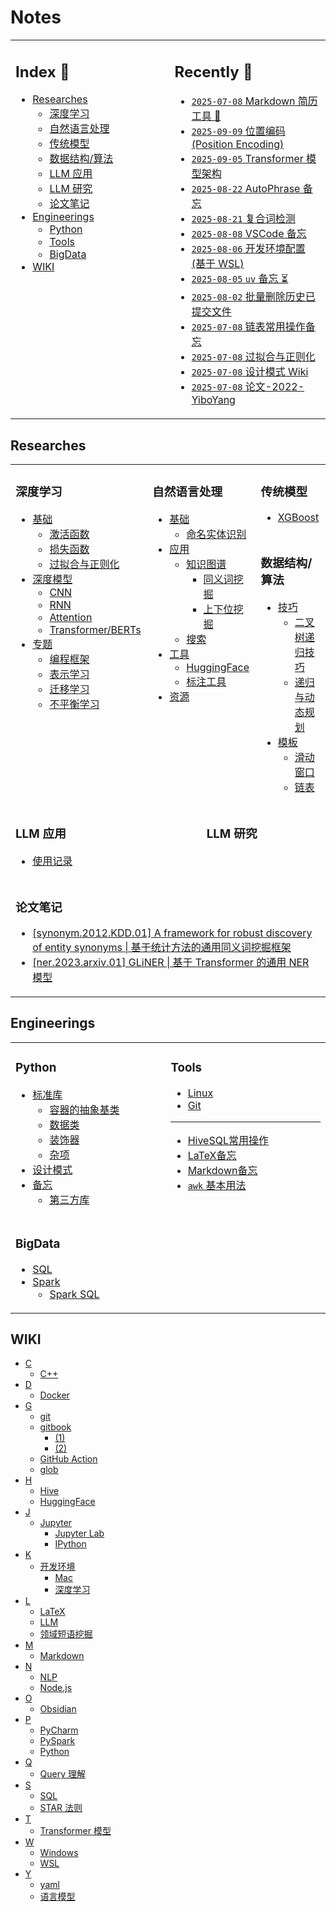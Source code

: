 Notes
===

<table>
<tr>
<td valign="top" width="1000">

<!-- omit in toc -->
## Index 📑

<!-- TOC -->
- [Researches](#researches)
    - [深度学习](#深度学习)
    - [自然语言处理](#自然语言处理)
    - [传统模型](#传统模型)
    - [数据结构/算法](#数据结构算法)
    - [LLM 应用](#llm-应用)
    - [LLM 研究](#llm-研究)
    - [论文笔记](#论文笔记)
- [Engineerings](#engineerings)
    - [Python](#python)
    - [Tools](#tools)
    - [BigData](#bigdata)
- [WIKI](#wiki)
<!-- TOC -->

</td>
<td valign="top" width="1000">

<!-- omit in toc -->
## Recently 📖
<!--START_SECTION:recent-->
- [`2025-07-08` Markdown 简历工具 📌](_archives/2022/06/Markdown简历工具.md)
- [`2025-09-09` 位置编码 (Position Encoding)](_archives/2025/09/Transformer梳理/位置编码.md)
- [`2025-09-05` Transformer 模型架构](_archives/2025/09/Transformer梳理/README.md)
- [`2025-08-22` AutoPhrase 备忘](_archives/2025/08/AutoPhrase备忘.md)
- [`2025-08-21` 复合词检测](_archives/2025/08/复合词检测.md)
- [`2025-08-08` VSCode 备忘](_archives/2025/08/VSCode备忘.md)
- [`2025-08-06` 开发环境配置 (基于 WSL)](_archives/2025/08/WSL开发环境配置.md)
- [`2025-08-05` `uv` 备忘 ⏳](_archives/2025/08/python-uv备忘.md)
- [`2025-08-02` 批量删除历史已提交文件](_archives/2025/08/git-删除历史已提交文件.md)
- [`2025-07-08` 链表常用操作备忘](_archives/2022/10/链表模板.md)
- [`2025-07-08` 过拟合与正则化](_archives/2022/05/过拟合与正则化.md)
- [`2025-07-08` 设计模式 Wiki](_archives/2022/09/设计模式.md)
- [`2025-07-08` 论文-2022-YiboYang](_archives/2022/05/论文-2022-YiboYang.md)

<!--END_SECTION:recent-->

</td>
</tr>
</table>


<!--START_SECTION:notes-->

## Researches

<table>

<tr>
<td rowspan="3" colspan="2" valign="top" width="1000">

### 深度学习
- [基础](010-深度学习.md#基础)
    - [激活函数](010-深度学习.md#激活函数)
    - [损失函数](010-深度学习.md#损失函数)
    - [过拟合与正则化](010-深度学习.md#过拟合与正则化)
- [深度模型](010-深度学习.md#深度模型)
    - [CNN](010-深度学习.md#cnn)
    - [RNN](010-深度学习.md#rnn)
    - [Attention](010-深度学习.md#attention)
    - [Transformer/BERTs](010-深度学习.md#transformerberts)
- [专题](010-深度学习.md#专题)
    - [编程框架](010-深度学习.md#编程框架)
    - [表示学习](010-深度学习.md#表示学习)
    - [迁移学习](010-深度学习.md#迁移学习)
    - [不平衡学习](010-深度学习.md#不平衡学习)

</td>
<td rowspan="3" colspan="2" valign="top" width="1000">

### 自然语言处理
- [基础](030-自然语言处理.md#基础)
    - [命名实体识别](030-自然语言处理.md#命名实体识别)
- [应用](030-自然语言处理.md#应用)
    - [知识图谱](030-自然语言处理.md#知识图谱)
        - [同义词挖掘](030-自然语言处理.md#同义词挖掘)
        - [上下位挖掘](030-自然语言处理.md#上下位挖掘)
    - [搜索](030-自然语言处理.md#搜索)
- [工具](030-自然语言处理.md#工具)
    - [HuggingFace](030-自然语言处理.md#huggingface)
    - [标注工具](030-自然语言处理.md#标注工具)
- [资源](030-自然语言处理.md#资源)

</td>
<td colspan="2" valign="top" width="1000">

### 传统模型
- [XGBoost](020-机器学习.md#xgboost)

</td>
</tr>

<tr></tr>  <!-- 空白行, 用于跳过表格的灰色行 -->

<tr>
<td colspan="2" valign="top" width="1000">

### 数据结构/算法
- [技巧](000-数据结构与算法.md#技巧)
    - [二叉树递归技巧](000-数据结构与算法.md#二叉树递归技巧)
    - [递归与动态规划](000-数据结构与算法.md#递归与动态规划)
- [模板](000-数据结构与算法.md#模板)
    - [滑动窗口](000-数据结构与算法.md#滑动窗口)
    - [链表](000-数据结构与算法.md#链表)

</td>
</tr>

<tr></tr>  <!-- 空白行, 用于跳过表格的灰色行 -->

<tr>
<td colspan="3" valign="top" width="1000">

### LLM 应用
- [使用记录](040-LLM应用.md#使用记录)

</td>

<td colspan="3" valign="top" width="1000">

### LLM 研究


</td>
</tr>

<tr></tr>  <!-- 空白行, 用于跳过表格的灰色行 -->

<tr>
<td colspan="6" valign="top" width="1000">

### 论文笔记
- [[synonym.2012.KDD.01] A framework for robust discovery of entity synonyms | 基于统计方法的通用同义词挖掘框架](./_archives/2022/12/synonym.2012.KDD.01/README.md)
- [[ner.2023.arxiv.01] GLiNER | 基于 Transformer 的通用 NER 模型](./_archives/2023/04/ner.2023.arxiv.01/README.md)

</td>
</tr>

</table>



## Engineerings
<table>
<tr>
<td valign="top" width="1000">

### Python
- [标准库](110-Python.md#标准库)
    - [容器的抽象基类](110-Python.md#容器的抽象基类)
    - [数据类](110-Python.md#数据类)
    - [装饰器](110-Python.md#装饰器)
    - [杂项](110-Python.md#杂项)
- [设计模式](110-Python.md#设计模式)
- [备忘](110-Python.md#备忘)
    - [第三方库](110-Python.md#第三方库)

</td>
<td rowspan='3' valign="top" width="1000">

### Tools
- [Linux](998-Tools.md#linux)
- [Git](998-Tools.md#git)

---

- [HiveSQL常用操作](./_archives/2022/04/HiveSQL常用操作.md)
- [LaTeX备忘](./_archives/2022/04/LaTeX备忘.md)
- [Markdown备忘](./_archives/2022/04/Markdown备忘.md)
- [`awk` 基本用法](./_archives/2022/06/awk基本用法.md)

</td>
</tr>

<tr></tr>  <!-- 空白行, 用于跳过表格的灰色行 -->

<tr>
<td valign="top" width="1000">

### BigData
- [SQL](220-大数据.md#sql)
- [Spark](220-大数据.md#spark)
    - [Spark SQL](220-大数据.md#spark-sql)

</td>
</tr>
</table>


## WIKI
- [C](999-WIKI.md#c)
    - [C++](999-WIKI.md#c-1)
- [D](999-WIKI.md#d)
    - [Docker](999-WIKI.md#docker)
- [G](999-WIKI.md#g)
    - [git](999-WIKI.md#git)
    - [gitbook](999-WIKI.md#gitbook)
        - [(1)](999-WIKI.md#1)
        - [(2)](999-WIKI.md#2)
    - [GitHub Action](999-WIKI.md#github-action)
    - [glob](999-WIKI.md#glob)
- [H](999-WIKI.md#h)
    - [Hive](999-WIKI.md#hive)
    - [HuggingFace](999-WIKI.md#huggingface)
- [J](999-WIKI.md#j)
    - [Jupyter](999-WIKI.md#jupyter)
        - [Jupyter Lab](999-WIKI.md#jupyter-lab)
        - [IPython](999-WIKI.md#ipython)
- [K](999-WIKI.md#k)
    - [开发环境](999-WIKI.md#开发环境)
        - [Mac](999-WIKI.md#mac)
        - [深度学习](999-WIKI.md#深度学习)
- [L](999-WIKI.md#l)
    - [LaTeX](999-WIKI.md#latex)
    - [LLM](999-WIKI.md#llm)
    - [领域短语挖掘](999-WIKI.md#领域短语挖掘)
- [M](999-WIKI.md#m)
    - [Markdown](999-WIKI.md#markdown)
- [N](999-WIKI.md#n)
    - [NLP](999-WIKI.md#nlp)
    - [Node.js](999-WIKI.md#nodejs)
- [O](999-WIKI.md#o)
    - [Obsidian](999-WIKI.md#obsidian)
- [P](999-WIKI.md#p)
    - [PyCharm](999-WIKI.md#pycharm)
    - [PySpark](999-WIKI.md#pyspark)
    - [Python](999-WIKI.md#python)
- [Q](999-WIKI.md#q)
    - [Query 理解](999-WIKI.md#query-理解)
- [S](999-WIKI.md#s)
    - [SQL](999-WIKI.md#sql)
    - [STAR 法则](999-WIKI.md#star-法则)
- [T](999-WIKI.md#t)
    - [Transformer 模型](999-WIKI.md#transformer-模型)
- [W](999-WIKI.md#w)
    - [Windows](999-WIKI.md#windows)
    - [WSL](999-WIKI.md#wsl)
- [Y](999-WIKI.md#y)
    - [yaml](999-WIKI.md#yaml)
    - [语言模型](999-WIKI.md#语言模型)

<!--END_SECTION:notes-->
